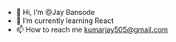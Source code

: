 - 👋 Hi, I’m @Jay Bansode
- 🌱 I’m currently learning React
- 📫 How to reach me kumarjay505@gmail.com

<!---
Jay-Bansode/Jay-Bansode is a ✨ special ✨ repository because its `README.md` (this file) appears on your GitHub profile.
You can click the Preview link to take a look at your changes.
--->
